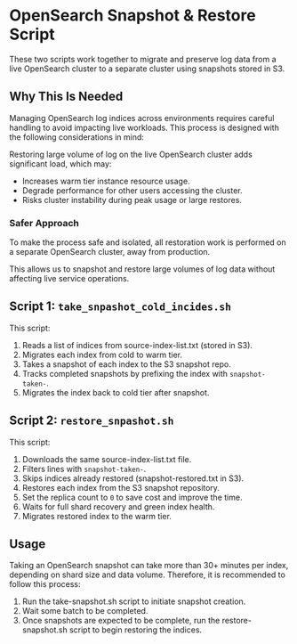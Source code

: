 # OpenSearch Snapshot & Restore Script

These two scripts work together to migrate and preserve log data from a live OpenSearch cluster to a separate cluster using snapshots stored in S3.

## Why This Is Needed
Managing OpenSearch log indices across environments requires careful handling to avoid impacting live workloads. This process is designed with the following considerations in mind:

Restoring large volume of log on the live OpenSearch cluster adds significant load, which may:
- Increases warm tier instance resource usage.
- Degrade performance for other users accessing the cluster.
- Risks cluster instability during peak usage or large restores.

### Safer Approach
To make the process safe and isolated, all restoration work is performed on a separate OpenSearch cluster, away from production.

This allows us to snapshot and restore large volumes of log data without affecting live service operations.


## Script 1: `take_snpashot_cold_incides.sh`
This script:
1.	Reads a list of indices from source-index-list.txt (stored in S3).
2.	Migrates each index from cold to warm tier.
3.	Takes a snapshot of each index to the S3 snapshot repo.
4.	Tracks completed snapshots by prefixing the index with `snapshot-taken-`.
5.	Migrates the index back to cold tier after snapshot.


## Script 2: `restore_snpashot.sh`
This script:
1.	Downloads the same source-index-list.txt file.
2.	Filters lines with `snapshot-taken-`.
3.	Skips indices already restored (snapshot-restored.txt in S3).
4.	Restores each index from the S3 snapshot repository.
5.  Set the replica count to `0` to save cost and improve the time.
5.	Waits for full shard recovery and green index health.
6.	Migrates restored index to the warm tier.

## Usage
Taking an OpenSearch snapshot can take more than 30+ minutes per index, depending on shard size and data volume. Therefore, it is recommended to follow this process:
1.	Run the take-snapshot.sh script to initiate snapshot creation.
2.	Wait some batch to be completed.
3.	Once snapshots are expected to be complete, run the restore-snapshot.sh script to begin restoring the indices.